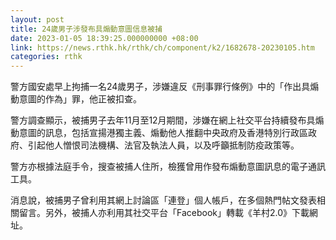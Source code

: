 ```yaml
---
layout: post
title: 24歲男子涉發布具煽動意圖信息被捕
date: 2023-01-05 18:39:25.000000000 +08:00
link: https://news.rthk.hk/rthk/ch/component/k2/1682678-20230105.htm
categories: rthk
---
```


警方國安處早上拘捕一名24歲男子，涉嫌違反《刑事罪行條例》中的「作出具煽動意圖的作為」罪，他正被扣查。

警方調查顯示，被捕男子去年11月至12月期間，涉嫌在網上社交平台持續發布具煽動意圖的訊息，包括宣揚港獨主義、煽動他人推翻中央政府及香港特別行政區政府、引起他人憎恨司法機構、法官及執法人員，以及呼籲抵制防疫政策等。

警方亦根據法庭手令，搜查被捕人住所，檢獲曾用作發布煽動意圖訊息的電子通訊工具。

消息說，被捕男子曾利用其網上討論區「連登」個人帳戶，在多個熱門帖文發表相關留言。另外，被捕人亦利用其社交平台「Facebook」轉載《羊村2.0》下載網址。
